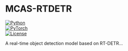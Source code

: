 # MCAS-RTDETR  

[![Python](https://img.shields.io/badge/Python-3.8+-blue.svg)](https://www.python.org/)  
[![PyTorch](https://img.shields.io/badge/PyTorch-1.9+-red.svg)](https://pytorch.org/)  
[![License](https://img.shields.io/badge/License-MIT-green.svg)](LICENSE)  

A real-time object detection model based on RT-DETR...
